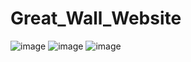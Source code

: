 # Great_Wall_Website
![image](https://user-images.githubusercontent.com/49699361/104152328-3cd56e00-53ad-11eb-811a-712f5c1096c1.png)
![image](https://user-images.githubusercontent.com/49699361/104152402-6ee6d000-53ad-11eb-99ac-50d73c44c371.png)
![image](https://user-images.githubusercontent.com/49699361/104152418-7c9c5580-53ad-11eb-8622-f7bd649f7003.png)
